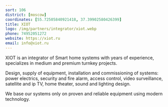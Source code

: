 ```yaml
---
sort: 106
district: [moscow]
coordinates: [55.72505840921418, 37.39902580426399]
title: XIOT
logo: /img/partners/integrator/xiot.webp
phone: 74952051272
website: https://xiot.ru
email: info@xiot.ru
---
```


XIOT is an integrator of Smart home systems with years of experience, specializes in medium and premium turnkey projects.

Design, supply of equipment, installation and commissioning of systems: power electrics, security and fire alarm, access control, video surveillance, satellite and ip TV, home theater, sound and lighting design.

We base our systems only on proven and reliable equipment using modern technology.